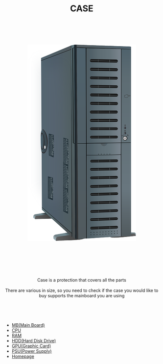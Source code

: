 <h1 align="center">CASE</h1>




<br><br><br><br><p align="center">![alt text](CASE.png)</p>



<p align="center"> <br><br><br><br><br><br>
Case is a protection that covers all the parts<br><br>
There are various in size, so you need to check if the case you would like to buy supports the mainboard you are using


</p>

<br><br><br>
- [MB(Main Board)](https://github.com/jjthd/JjthdFianlProject/blob/main/MB.md)
- [CPU](https://github.com/jjthd/JjthdFianlProject/blob/main/CPU.md)
- [RAM](https://github.com/jjthd/JjthdFianlProject/blob/main/RAM.md)
- [HDD(Hard Disk Drive)](https://github.com/jjthd/JjthdFianlProject/blob/main/HDD.md)
- [GPU(Graphic Card)](https://github.com/jjthd/JjthdFianlProject/blob/main/GPU.md)
- [PSU(Power Supply)](https://github.com/jjthd/JjthdFianlProject/blob/main/PSU.md)
- [Homepage](https://github.com/jjthd/JjthdFianlProject/blob/main/README.md)



